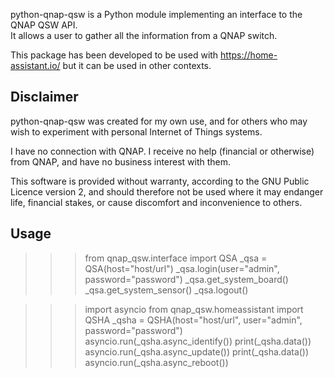 python-qnap-qsw is a Python module implementing an interface to the QNAP QSW API.  
It allows a user to gather all the information from a QNAP switch.

This package has been developed to be used with https://home-assistant.io/ but it can be used in other contexts.

Disclaimer
----------

python-qnap-qsw was created for my own use, and for others who may wish to experiment with personal Internet of Things systems.

I have no connection with QNAP. I receive no help (financial or otherwise) from QNAP, and have no business interest with them.

This software is provided without warranty, according to the GNU Public Licence version 2, and should therefore not be used where it may endanger life, financial stakes, or cause discomfort and inconvenience to others.

Usage
-----

>>> from qnap_qsw.interface import QSA
_qsa = QSA(host="host/url")
_qsa.login(user="admin", password="password")
_qsa.get_system_board()
_qsa.get_system_sensor()
_qsa.logout()

>>> import asyncio
from qnap_qsw.homeassistant import QSHA
_qsha = QSHA(host="host/url", user="admin", password="password")
asyncio.run(_qsha.async_identify())
print(_qsha.data())
asyncio.run(_qsha.async_update())
print(_qsha.data())
asyncio.run(_qsha.async_reboot())
